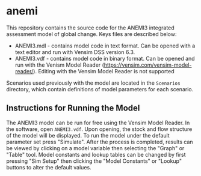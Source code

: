 # anemi

This repository contains the source code for the ANEMI3 integrated assessment model of global change. Keys files are described below:

* ANEMI3.mdl - contains model code in text format. Can be opened with a text editor and run with Vensim DSS version 6.3.
* ANEMI3.vdf - contains model code in binary format. Can be opened and run with the Venism Model Reader (https://vensim.com/vensim-model-reader/). Editing with the Vensim Model Reader is not supported

Scenarios used previously with the model are located in the `Scenarios` directory, which contain definitions of model parameters for each scenario.

## Instructions for Running the Model

The ANEMI3 model can be run for free using the Vensim Model Reader. In the software, open `ANEMI3.vdf`. Upon opening, the stock and flow structure of the model will be displayed. To run the model under the default parameter set press "Simulate". After the process is completed, results can be viewed by clicking on a model variable then selecting the "Graph" or "Table" tool. Model constants and lookup tables can be changed by first pressing "Sim Setup" then clicking the "Model Constants" or "Lookup" buttons to alter the default values.
